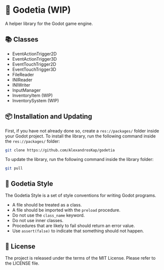 # 🐐 Godetia (WIP)

A helper library for the Godot game engine.

## 📚 Classes

* EventActionTrigger2D
* EventActionTrigger3D
* EventTouchTrigger2D
* EventTouchTrigger3D
* FileReader
* INIReader
* INIWriter
* InputManager
* InventoryItem (WIP)
* InventorySystem (WIP)

## 📦 Installation and Updating

First, if you have not already done so, create a `res://packages/` folder inside your Godot project.
To install the library, run the following command inside the `res://packages/` folder:

```sh
git clone https://github.com/AlexandrosKap/godetia
```

To update the library, run the following command inside the library folder:

```sh
git pull
```

## 🎨 Godetia Style

The Godetia Style is a set of style conventions for writing Godot programs.

* A file should be treated as a class.
* A file should be imported with the `preload` procedure.
* Do not use the `class_name` keyword.
* Do not use inner classes.
* Procedures that are likely to fail should return an error value.
* Use `assert(false)` to indicate that something should not happen.

## 📌 License

The project is released under the terms of the MIT License.
Please refer to the LICENSE file.
